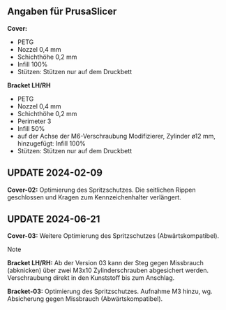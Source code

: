 ## Angaben für PrusaSlicer

**Cover:**
* PETG
* Nozzel 0,4 mm
* Schichthöhe 0,2 mm
* Infill 100%
* Stützen: Stützen nur auf dem Druckbett

**Bracket LH/RH**
* PETG
* Nozzel 0,4 mm
* Schichthöhe 0,2 mm
* Perimeter 3
* Infill 50%
* auf der Achse der M6-Verschraubung Modifizierer, Zylinder ø12 mm, hinzugefügt: Infill 100%
* Stützen: Stützen nur auf dem Druckbett



## UPDATE 2024-02-09
**Cover-02:** Optimierung des Spritzschutzes. Die seitlichen Rippen geschlossen und Kragen zum Kennzeichenhalter verlängert.

## UPDATE 2024-06-21
**Cover-03:** Weitere Optimierung des Spritzschutzes (Abwärtskompatibel).

> [!NOTE]
> **Bracket LH/RH:** Ab der Version 03 kann der Steg gegen Missbrauch (abknicken) über zwei M3x10 Zylinderschrauben abgesichert werden. Verschraubung direkt in den Kunststoff bis zum Anschlag.

**Bracket-03:** Optimierung des Spritzschutzes. Aufnahme M3 hinzu, wg. Absicherung gegen Missbrauch (Abwärtskompatibel).
